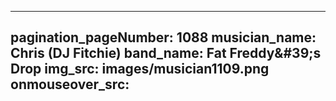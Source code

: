 ------
pagination_pageNumber: 1088
musician_name: Chris (DJ Fitchie)
band_name: Fat Freddy&amp;#39;s Drop
img_src: images/musician1109.png
onmouseover_src: 
------